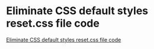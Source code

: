 # Eliminate CSS default styles reset.css file code
[Eliminate CSS default styles reset.css file code](https://aiwithcloud.com/2022/09/19/eliminate_css_default_styles_reset-css_file_code/)